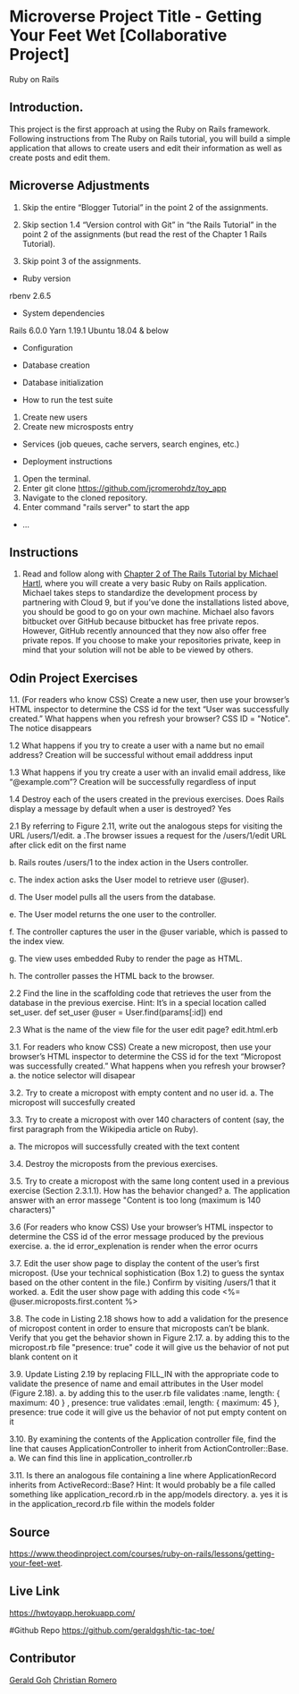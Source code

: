 # Microverse Project Title - Getting Your Feet Wet [Collaborative Project]
Ruby on Rails

## Introduction.
This project is the first approach at using the Ruby on Rails framework. Following instructions from The Ruby on Rails tutorial, you will build a simple application that allows to create users and edit their information as well as create posts and edit them.

## Microverse Adjustments
1. Skip the entire “Blogger Tutorial” in the point 2 of the assignments.

2. Skip section 1.4 “Version control with Git” in “the Rails Tutorial” in the point 2 of the assignments (but read the rest of the Chapter 1 Rails Tutorial).

3. Skip point 3 of the assignments.



* Ruby version

rbenv 2.6.5

* System dependencies

Rails 6.0.0
Yarn 1.19.1
Ubuntu 18.04 & below

* Configuration

* Database creation

* Database initialization

* How to run the test suite
1. Create new users
2. Create new microsposts entry

* Services (job queues, cache servers, search engines, etc.)

* Deployment instructions
1. Open the terminal.
2. Enter git clone https://github.com/jcromerohdz/toy_app
3. Navigate to the cloned repository.
4. Enter command "rails server" to start the app

* ...



## Instructions

1. Read and follow along with [Chapter 2 of The Rails Tutorial by Michael Hartl](https://www.learnenough.com/ruby-on-rails-4th-edition-tutorial/toy_app), where you will create a very basic Ruby on Rails application. Michael takes steps to standardize the development process by partnering with Cloud 9, but if you’ve done the installations listed above, you should be good to go on your own machine. Michael also favors bitbucket over GitHub because bitbucket has free private repos. However, GitHub recently announced that they now also offer free private repos. If you choose to make your repositories private, keep in mind that your solution will not be able to be viewed by others.

## Odin Project Exercises

1.1. (For readers who know CSS) Create a new user, then use your browser’s HTML inspector to determine the CSS id for the text “User was successfully created.” What happens when you refresh your browser?
CSS ID = "Notice". The notice disappears

1.2 What happens if you try to create a user with a name but no email address?
Creation will be successful without email adddress input

1.3 What happens if you try create a user with an invalid email address, like “@example.com”?
Creation will be successfully regardless of input

1.4 Destroy each of the users created in the previous exercises. Does Rails display a message by default when a user is destroyed?
Yes


2.1 By referring to Figure 2.11, write out the analogous steps for visiting the URL /users/1/edit.
a .The browser issues a request for the /users/1/edit URL after click edit on the first name

b. Rails routes /users/1 to the index action in the Users controller.

c. The index action asks the User model to retrieve user (@user).

d. The User model pulls all the users from the database.

e. The User model returns the one user to the controller.

f. The controller captures the user in the @user variable, which is passed to the index view.

g. The view uses embedded Ruby to render the page as HTML.

h. The controller passes the HTML back to the browser.

2.2 Find the line in the scaffolding code that retrieves the user from the database in the previous exercise. Hint: It’s in a special location called set_user.
def set_user
  @user = User.find(params[:id])
end


2.3 What is the name of the view file for the user edit page?
edit.html.erb

3.1. For readers who know CSS) Create a new micropost, then use your browser’s HTML inspector to determine the CSS id for the text “Micropost was successfully created.” What happens when you refresh your browser?
a. the notice selector will disapear

3.2. Try to create a micropost with empty content and no user id.
a. The micropost will succesfully created

3.3. Try to create a micropost with over 140 characters of content (say, the first paragraph from the Wikipedia article on Ruby).

a. The micropos will successfully created with the text content

3.4. Destroy the microposts from the previous exercises.

3.5. Try to create a micropost with the same long content used in a previous exercise (Section 2.3.1.1). How has the behavior changed?
a. The application answer with an error massege "Content is too long (maximum is 140 characters)"

3.6 (For readers who know CSS) Use your browser’s HTML inspector to determine the CSS id of the error message produced by the previous exercise.
a. the id error_explenation is render when the error ocurrs


3.7. Edit the user show page to display the content of the user’s first micropost. (Use your technical sophistication (Box 1.2) to guess the syntax based on the other content in the file.) Confirm by visiting /users/1 that it worked.
a. Edit the user show page with adding this code <%= @user.microposts.first.content %>

3.8. The code in Listing 2.18 shows how to add a validation for the presence of micropost content in order to ensure that microposts can’t be blank. Verify that you get the behavior shown in Figure 2.17.
a. by adding this to the micropost.rb file "presence: true" code it will give us the behavior of not put blank content on it

3.9. Update Listing 2.19 by replacing FILL_IN with the appropriate code to validate the presence of name and email attributes in the User model (Figure 2.18).
a. by adding this to the user.rb file  validates :name, length: { maximum: 40 } , presence: true
validates :email, length: { maximum: 45 }, presence: true code it will give us the behavior of not put empty content on it

3.10. By examining the contents of the Application controller file, find the line that causes ApplicationController to inherit from ActionController::Base.
a. We can find this line in application_controller.rb

3.11. Is there an analogous file containing a line where ApplicationRecord inherits from ActiveRecord::Base? Hint: It would probably be a file called something like application_record.rb in the app/models directory.
a. yes it is in the application_record.rb file within the models folder

## Source
https://www.theodinproject.com/courses/ruby-on-rails/lessons/getting-your-feet-wet.

## Live Link
https://hwtoyapp.herokuapp.com/

#Github Repo
https://github.com/geraldgsh/tic-tac-toe/

## Contributor
[Gerald Goh](https://github.com/geraldgsh)
[Christian Romero](https://github.com/jcromerohdz)